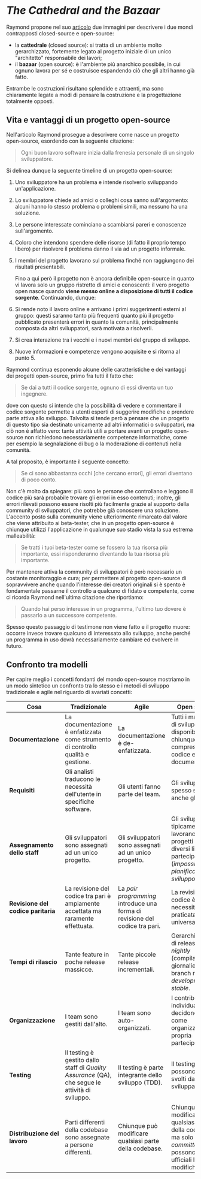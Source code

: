 # _The Cathedral and the Bazaar_

Raymond propone nel suo [articolo](http://www.catb.org/~esr/writings/cathedral-bazaar/cathedral-bazaar/) due immagini per descrivere i due mondi contrapposti closed-source e open-source:

- la __cattedrale__ (closed source): si tratta di un ambiente molto gerarchizzato, fortemente legato al progetto iniziale di un unico "architetto" responsabile dei lavori;
- il __bazaar__ (open source): è l'ambiente più anarchico possibile, in cui ognuno lavora per sé e costruisce espandendo ciò che gli altri hanno già fatto.

Entrambe le costruzioni risultano splendide e attraenti, ma sono chiaramente legate a modi di pensare la costruzione e la progettazione totalmente opposti.

## Vita e vantaggi di un progetto open-source

Nell'articolo Raymond prosegue a descrivere come nasce un progetto open-source, esordendo con la seguente citazione:

> Ogni buon lavoro software inizia dalla frenesia personale di un singolo sviluppatore.

Si delinea dunque la seguente timeline di un progetto open-source:

1. Uno sviluppatore ha un problema e intende risolverlo sviluppando un'applicazione.
2. Lo sviluppatore chiede ad amici o colleghi cosa sanno sull'argomento: alcuni hanno lo stesso problema o problemi simili, ma nessuno ha una soluzione.
3. Le persone interessate cominciano a scambiarsi pareri e conoscenze sull'argomento.
4. Coloro che intendono spendere delle risorse (di fatto il proprio tempo libero) per risolvere il problema danno il via ad un progetto informale.
5. I membri del progetto lavorano sul problema finché non raggiungono dei risultati presentabili.

    Fino a qui però il progetto non è ancora definibile open-source in quanto vi lavora solo un gruppo ristretto di amici e conoscenti: il vero progetto open nasce quando __viene messo online a disposizione di tutti il codice sorgente__. Continuando, dunque:

6. Si rende noto il lavoro online e arrivano i primi suggerimenti esterni al gruppo: questi saranno tanto più frequenti quanto più il progetto pubblicato presenterà errori in quanto la comunità, principalmente composta da altri sviluppatori, sarà motivata a risolverli.
7. Si crea interazione tra i vecchi e i nuovi membri del gruppo di sviluppo.
8. Nuove informazioni e competenze vengono acquisite e si ritorna al punto 5.

Raymond continua esponendo alcune delle caratteristiche e dei vantaggi dei progetti open-source, primo fra tutti il fatto che:

> Se dai a tutti il codice sorgente, ognuno di essi diventa un tuo ingegnere.

dove con questo si intende che la possibilità di vedere e commentare il codice sorgente permette a utenti esperti di suggerire modifiche e prendere parte attiva allo sviluppo. Talvolta si tende però a pensare che un progetto di questo tipo sia destinato unicamente ad altri informatici o sviluppatori, ma ciò non è affatto vero: tante attività utili a portare avanti un progetto open-source non richiedono necessariamente competenze informatiche, come per esempio la segnalazione di bug o la moderazione di contenuti nella comunità.

A tal proposito, è importante il seguente concetto:

> Se ci sono abbastanza occhi [che cercano errori], gli errori diventano di poco conto.

Non c'è molto da spiegare: più sono le persone che controllano e leggono il codice più sarà probabile trovare gli errori in esso contenuti; inoltre, gli errori rilevati possono essere risolti più facilmente grazie al supporto della community di sviluppatori, che potrebbe già conoscere una soluzione. \
L'accento posto sulla community viene ulteriormente rimarcato dal valore che viene attribuito ai beta-tester, che in un progetto open-source è chiunque utilizzi l'applicazione in qualunque suo stadio vista la sua estrema malleabilità:

> Se tratti i tuoi beta-tester come se fossero la tua risorsa più importante, essi risponderanno diventando la tua risorsa più importante.

Per mantenere attiva la community di sviluppatori è però necessario un costante monitoraggio e cura; per permettere al progetto open-source di sopravvivere anche quando l'interesse dei creatori originali si è spento è fondamentale passarne il controllo a qualcuno di fidato e competente, come ci ricorda Raymond nell'ultima citazione che riportiamo:

> Quando hai perso interesse in un programma, l'ultimo tuo dovere è passarlo a un successore competente.

Spesso questo passaggio di testimone non viene fatto e il progetto muore: occorre invece trovare qualcuno di interessato allo sviluppo, anche perché un programma in uso dovrà necessariamente cambiare ed evolvere in futuro.

## Confronto tra modelli

Per capire meglio i concetti fondanti del mondo open-source mostriamo in un modo sintetico un confronto tra lo stesso e i metodi di sviluppo tradizionale e agile nel riguardo di svariati concetti:

| Cosa | Tradizionale | Agile | Open source |
|------|--------------|-------|-------------|
| __Documentazione__ | La documentazione è enfatizzata come strumento di controllo qualità e gestione. | La documentazione è de-enfatizzata. | Tutti i manufatti di sviluppo sono disponibili a chiunque, compresi il codice e la documentazione. |
| __Requisiti__ | Gli analisti traducono le necessità dell'utente in specifiche software. | Gli utenti fanno parte del team. | Gli sviluppatori spesso sono anche gli utenti. |
| __Assegnamento dello staff__ | Gli sviluppatori sono assegnati ad un unico progetto. | Gli sviluppatori sono assegnati ad un unico progetto. | Gli sviluppatori tipicamente lavorano su più progetti con diversi livelli di partecipazione (_impossibile pianificare lo sviluppo_). |
| __Revisione del codice paritaria__ | La revisione del codice tra pari è ampiamente accettata ma raramente effettuata. | La _pair programming_ introduce una forma di revisione del codice tra pari. | La revisione del codice è una necessità ed è praticata quasi universalmente. |
| __Tempi di rilascio__ | Tante feature in poche release massicce. | Tante piccole release incrementali. | Gerarchia dei tipi di release: _nightly_ (compilazione giornaliera dal branch master), _development_ e _stable_. |
| __Organizzazione__ | I team sono gestiti dall'alto. | I team sono auto-organizzati. | I contributori individuali decidono per sé come organizzare la propria partecipazione. |
| __Testing__ | Il testing è gestito dallo staff di _Quality Assurance_ (QA), che segue le attività di sviluppo. | Il testing è parte integrante dello  sviluppo (TDD). | Il testing e la QA possono essere svolti da tutti gli sviluppatori. |
| __Distribuzione del lavoro__ | Parti differenti della codebase sono assegnate a persone differenti. | Chiunque può modificare qualsiasi parte della codebase. | Chiunque può modificare qualsiasi parte della codebase, ma solo i _committer_ possono rendere ufficiali le modifiche. |